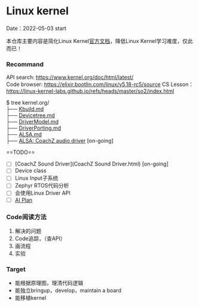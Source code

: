 # Linux kernel
Date：2022-05-03 start

本仓库主要内容是简化Linux Kernel[官方文档](https://www.kernel.org/doc/html/latest/)，降低Linux Kernel学习难度，仅此而已！

### Recommand
API search:  https://www.kernel.org/doc/html/latest/  
Code browser: https://elixir.bootlin.com/linux/v5.18-rc5/source
CS Lesson：https://linux-kernel-labs.github.io/refs/heads/master/so2/index.html 

$ tree kernel.org/     
├── [Kbuild.md](Kbuild.md)   
├── [Devicetree.md](Devicetree.md)   
├── [DriverModel.md ](DriverModel.md)   
├── [DriverPorting.md](DriverPorting.md)   
├── [ALSA.md](ALSA.md)   
├── [ALSA: CoachZ audio driver](Driver_Audio_CoachZ.md)  [on-going] 
 
==TODO==  
- [ ] [CoachZ Sound Driver](CoachZ Sound Driver.html) [on-going]
- [ ] Device class
- [ ] Linux Input子系统
- [ ] Zephyr RTOS代码分析
- [ ] 会使用Linux Driver API
- [ ] [AI Plan](ChromebookTextbook.html)

### Code阅读方法
1. 解决的问题
2. Code追踪，（查API）
3. 画流程
4. 实验

### Target
- 能根据原理图，理清代码逻辑
- 能独立bringup，develop，maintain a board
- 能移植kernel


